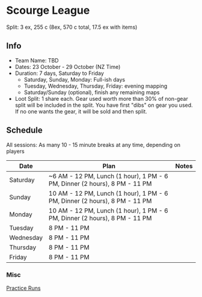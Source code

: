 # Scourge League

Split: 3 ex, 255 c (8ex, 570 c total, 17.5 ex with items)

## Info

- Team Name: TBD
- Dates: 23 October - 29 October (NZ Time)
- Duration: 7 days, Saturday to Friday
  - Saturday, Sunday, Monday: Full-ish days
  - Tuesday, Wednesday, Thursday, Friday: evening mapping
  - Saturday/Sunday (optional), finish any remaining maps
- Loot Split: 1 share each. Gear used worth more than 30% of non-gear split will be included in the split. You have first "dibs" on gear you used. If no one wants the gear, it will be sold and then split.

## Schedule

All sessions: As many 10 - 15 minute breaks at any time, depending on players

| Date      | Plan                                                                       | Notes |
| --------- | -------------------------------------------------------------------------- | ----- |
| Saturday  | ~6 AM - 12 PM, Lunch (1 hour), 1 PM - 6 PM, Dinner (2 hours), 8 PM - 11 PM |       |
| Sunday    | 10 AM - 12 PM, Lunch (1 hour), 1 PM - 6 PM, Dinner (2 hours), 8 PM - 11 PM |       |
| Monday    | 10 AM - 12 PM, Lunch (1 hour), 1 PM - 6 PM, Dinner (2 hours), 8 PM - 11 PM |       |
| Tuesday   | 8 PM - 11 PM                                                               |       |
| Wednesday | 8 PM - 11 PM                                                               |       |
| Thursday  | 8 PM - 11 PM                                                               |       |
| Friday    | 8 PM - 11 PM                                                               |       |

### Misc

[Practice Runs](https://www.youtube.com/playlist?list=PLViV8LJOQi78W_Ttrco9h0iNQ3S9J2DLQ)
